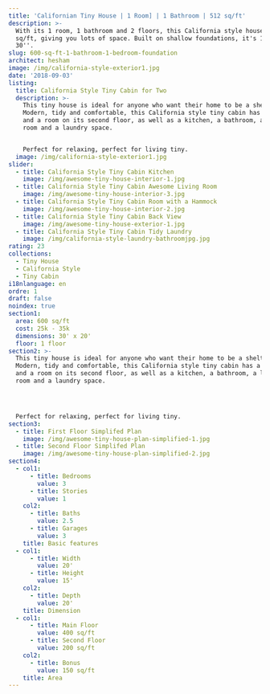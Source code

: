 ```yaml
---
title: 'Californian Tiny House | 1 Room] | 1 Bathroom | 512 sq/ft'
description: >-
  With its 1 room, 1 bathroom and 2 floors, this California style house is 600
  sq/ft, giving you lots of space. Built on shallow foundations, it's 13'' by
  30''.
slug: 600-sq-ft-1-bathroom-1-bedroom-foundation
architect: hesham
image: /img/california-style-exterior1.jpg
date: '2018-09-03'
listing:
  title: California Style Tiny Cabin for Two
  description: >-
    This tiny house is ideal for anyone who want their home to be a shelter.
    Modern, tidy and comfortable, this California style tiny cabin has a hammock
    and a room on its second floor, as well as a kitchen, a bathroom, a living
    room and a laundry space. 


    Perfect for relaxing, perfect for living tiny.
  image: /img/california-style-exterior1.jpg
slider:
  - title: California Style Tiny Cabin Kitchen
    image: /img/awesome-tiny-house-interior-1.jpg
  - title: California Style Tiny Cabin Awesome Living Room
    image: /img/awesome-tiny-house-interior-3.jpg
  - title: California Style Tiny Cabin Room with a Hammock
    image: /img/awesome-tiny-house-interior-2.jpg
  - title: California Style Tiny Cabin Back View
    image: /img/awesome-tiny-house-exterior-1.jpg
  - title: California Style Tiny Cabin Tidy Laundry
    image: /img/california-style-laundry-bathroomjpg.jpg
rating: 23
collections:
  - Tiny House
  - California Style
  - Tiny Cabin
i18nlanguage: en
ordre: 1
draft: false
noindex: true
section1:
  area: 600 sq/ft
  cost: 25k - 35k
  dimensions: 30' x 20'
  floor: 1 floor
section2: >-
  This tiny house is ideal for anyone who want their home to be a shelter.
  Modern, tidy and comfortable, this California style tiny cabin has a hammock
  and a room on its second floor, as well as a kitchen, a bathroom, a living
  room and a laundry space. 




  Perfect for relaxing, perfect for living tiny.
section3:
  - title: First Floor Simplifed Plan
    image: /img/awesome-tiny-house-plan-simplified-1.jpg
  - title: Second Floor Simplifed Plan
    image: /img/awesome-tiny-house-plan-simplified-2.jpg
section4:
  - col1:
      - title: Bedrooms
        value: 3
      - title: Stories
        value: 1
    col2:
      - title: Baths
        value: 2.5
      - title: Garages
        value: 3
    title: Basic features
  - col1:
      - title: Width
        value: 20'
      - title: Height
        value: 15'
    col2:
      - title: Depth
        value: 20'
    title: Dimension
  - col1:
      - title: Main Floor
        value: 400 sq/ft
      - title: Second Floor
        value: 200 sq/ft
    col2:
      - title: Bonus
        value: 150 sq/ft
    title: Area
---
```


